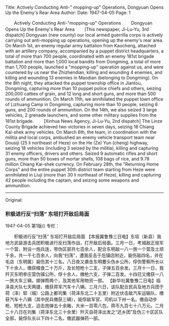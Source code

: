 Title: Actively Conducting Anti-" mopping-up" Operations, Dongyuan Opens Up the Enemy's Rear Area
Author: 
Date: 1947-04-05
Page: 1

　　Actively Conducting Anti-"mopping-up" Operations
　　Dongyuan Opens Up the Enemy's Rear Area
　　[This newspaper, Ji-Lu-Yu, 3rd dispatch] Dongyuan (new county) our local armed guerrilla corps is actively carrying out anti-mopping up operations, opening up the enemy's rear area. On March 1st, an enemy regular army battalion from Kaocheng, attached with an artillery company, accompanied by a puppet district headquarters, a total of more than 700 people, coordinated with an enemy 181st brigade battalion and more than 1,000 local bandits from Dongming, a total of more than 1,700 people, launched a "mopping-up" operation against us, and were countered by us near the Zhizhendian, killing and wounding 4 enemies, and killing and wounding 13 enemies in Maodian (belonging to Dongming). On the 8th night, they attacked the puppet township office in Jiantou, Dongming, capturing more than 10 puppet police chiefs and others, seizing 200,000 catties of grain, and 12 long and short guns, and more than 500 rounds of ammunition. On March 11th, we annihilated the puppet town office of Lizhuang Camp in Dongming, capturing more than 10 people, seizing 6 guns, and 200 rounds of ammunition. On the 14th, we also seized 3 large vehicles, 2 grenade launchers, and some other military supplies from the 181st brigade.
　　[Xinhua News Agency, Ji-Lu-Yu, 2nd dispatch] The Linze County Brigade achieved two victories in seven days, seizing 18 Chiang Kai-shek army vehicles. On March 6th, the team, in coordination with the militia and local corps, ambushed an enemy vehicle transport team near Dousiji (25 li northeast of Heze) on the He (Ze) Yun (cheng) highway, seizing 18 vehicles (including 3 seized by the militia), killing and capturing 31 enemy officers, drivers and others. Seized 9 automatic rifles and short guns, more than 50 boxes of mortar shells, 108 bags of rice, and 9.78 million Chiang Kai-shek currency. On February 28th, the "Returning Home Corps" and the entire puppet 30th district team starting from Heze were annihilated in Liuji (more than 30 li northeast of Heze), killing and capturing 42 people including the captain, and seizing some weapons and ammunition.



<hr /> 

Original: 


### 积极进行反“扫荡”  东垣打开敌后局面

1947-04-05
第1版()
专栏：

　　积极进行反“扫荡”
    东垣打开敌后局面
    【本报冀鲁豫三日电】东垣（新县）我地方武装游击兵团积极进行反扫荡作战，打开敌后局面。三月一日，考城敌正规军一个营，附设一炮兵连，带伪区部共七百余人，配合东明敌一八一旅一个营及土顽千余，共一千七百余人，向我“扫荡”，遭我反击于卮镇店附近，毙伤敌四名，并在毛店（东明属）毙伤其十三名。八日夜又袭击东明蹇头伪乡公所，俘伪警察所长以下十余人，缴获粮食二十万斤，及长短枪十二支，子弹五百余发。三月十一日，我歼灭东明李庄营伪镇公所，俘十余人，缴枪六支，子弹二百发。十四日又缴获一八一旅大车三辆，掷弹筒两个，及其他军用物资一部。
    【新华社冀鲁豫二日电】临泽县大队七天两捷，缴获蒋军汽车十八辆。三月六日，该队配合民兵及地方兵团于荷（泽）郓（城）公路上都司集（荷泽东北二十五里）附近伏击敌汽车运输队，缴获汽车十八辆（其中民兵缴获三辆），毙俘敌军官、司机以下卅一名。缴自动步枪、短枪九支，迫击炮弹五十余箱，大米一百零八包，蒋币九百七十八万元。二月二十八日在刘集（荷泽东北三十余里）歼灭自荷泽出发之“还乡团”及伪三十区区队全部，毙俘队长以下四十二名，缴武器弹药一部。
